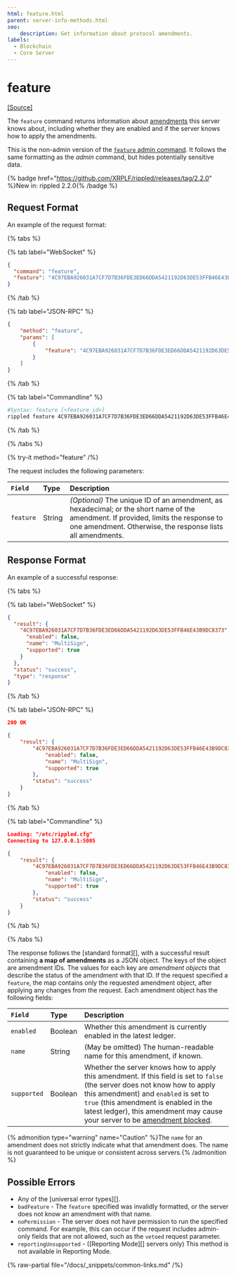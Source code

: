 ```yaml
---
html: feature.html
parent: server-info-methods.html
seo:
    description: Get information about protocol amendments.
labels:
  - Blockchain
  - Core Server
---
```


# feature

[[Source]](https://github.com/XRPLF/rippled/blob/master/src/xrpld/rpc/handlers/Feature1.cpp "Source")<br/>

The `feature` command returns information about [amendments](../../../../concepts/networks-and-servers/amendments.md) this server knows about, including whether they are enabled and if the server knows how to apply the amendments.

This is the non-admin version of the [`feature` admin command](../../admin-api-methods/status-and-debugging-methods/feature.md). It follows the same formatting as the _admin_ command, but hides potentially sensitive data.

{% badge href="https://github.com/XRPLF/rippled/releases/tag/2.2.0" %}New in: rippled 2.2.0{% /badge %}

## Request Format

An example of the request format:

{% tabs %}

{% tab label="WebSocket" %}
```json
{
  "command": "feature",
  "feature": "4C97EBA926031A7CF7D7B36FDE3ED66DDA5421192D63DE53FFB46E43B9DC8373"
}
```
{% /tab %}

{% tab label="JSON-RPC" %}
```json
{
    "method": "feature",
    "params": [
        {
            "feature": "4C97EBA926031A7CF7D7B36FDE3ED66DDA5421192D63DE53FFB46E43B9DC8373"
        }
    ]
}
```
{% /tab %}

{% tab label="Commandline" %}
```sh
#Syntax: feature [<feature_id>]
rippled feature 4C97EBA926031A7CF7D7B36FDE3ED66DDA5421192D63DE53FFB46E43B9DC8373
```
{% /tab %}

{% /tabs %}

{% try-it method="feature" /%}

The request includes the following parameters:

| `Field`   | Type    | Description                                            |
|:----------|:--------|:-------------------------------------------------------|
| `feature` | String  | _(Optional)_ The unique ID of an amendment, as hexadecimal; or the short name of the amendment. If provided, limits the response to one amendment. Otherwise, the response lists all amendments. |

## Response Format

An example of a successful response:

{% tabs %}

{% tab label="WebSocket" %}
```json
{
  "result": {
    "4C97EBA926031A7CF7D7B36FDE3ED66DDA5421192D63DE53FFB46E43B9DC8373": {
      "enabled": false,
      "name": "MultiSign",
      "supported": true
    }
  },
  "status": "success",
  "type": "response"
}
```
{% /tab %}

{% tab label="JSON-RPC" %}
```json
200 OK

{
    "result": {
        "4C97EBA926031A7CF7D7B36FDE3ED66DDA5421192D63DE53FFB46E43B9DC8373": {
            "enabled": false,
            "name": "MultiSign",
            "supported": true
        },
        "status": "success"
    }
}
```
{% /tab %}

{% tab label="Commandline" %}
```json
Loading: "/etc/rippled.cfg"
Connecting to 127.0.0.1:5005

{
    "result": {
        "4C97EBA926031A7CF7D7B36FDE3ED66DDA5421192D63DE53FFB46E43B9DC8373": {
            "enabled": false,
            "name": "MultiSign",
            "supported": true
        },
        "status": "success"
    }
}
```
{% /tab %}

{% /tabs %}

The response follows the [standard format][], with a successful result containing **a map of amendments** as a JSON object. The keys of the object are amendment IDs. The values for each key are _amendment objects_ that describe the status of the amendment with that ID. If the request specified a `feature`, the map contains only the requested amendment object, after applying any changes from the request. Each amendment object has the following fields:

| `Field`     | Type    | Description                                          |
|:------------|:--------|:-----------------------------------------------------|
| `enabled`   | Boolean | Whether this amendment is currently enabled in the latest ledger. |
| `name`      | String  | (May be omitted) The human-readable name for this amendment, if known. |
| `supported` | Boolean | Whether the server knows how to apply this amendment. If this field is set to `false` (the server does not know how to apply this amendment) and `enabled` is set to `true` (this amendment is enabled in the latest ledger), this amendment may cause your server to be [amendment blocked](../../../../concepts/networks-and-servers/amendments.md#amendment-blocked-servers). |

{% admonition type="warning" name="Caution" %}The `name` for an amendment does not strictly indicate what that amendment does. The name is not guaranteed to be unique or consistent across servers.{% /admonition %}

## Possible Errors

- Any of the [universal error types][].
- `badFeature` - The `feature` specified was invalidly formatted, or the server does not know an amendment with that name.
- `noPermission` - The server does not have permission to run the specified command. For example, this can occur if the request includes admin-only fields that are not allowed, such as the `vetoed` request parameter.
- `reportingUnsupported` - ([Reporting Mode][] servers only) This method is not available in Reporting Mode.

{% raw-partial file="/docs/_snippets/common-links.md" /%}
